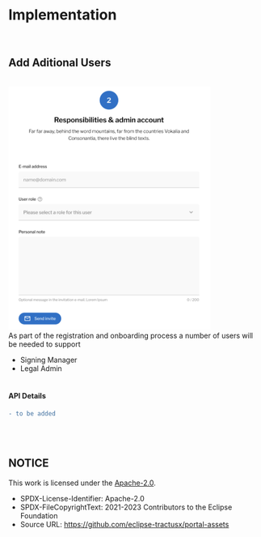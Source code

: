 # Implementation

<br>

## Add Aditional Users

<br>
<img width="400" alt="image" src="https://raw.githubusercontent.com/eclipse-tractusx/portal-assets/main/docs/static/registration-invite-user.png">
<br>
As part of the registration and onboarding process a number of users will be needed to support

- Signing Manager
- Legal Admin
  <br>
  <br>

#### API Details

```diff
- to be added
```

<br>
<br>

## NOTICE

This work is licensed under the [Apache-2.0](https://www.apache.org/licenses/LICENSE-2.0).

- SPDX-License-Identifier: Apache-2.0
- SPDX-FileCopyrightText: 2021-2023 Contributors to the Eclipse Foundation
- Source URL: https://github.com/eclipse-tractusx/portal-assets
